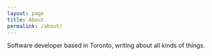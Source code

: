 ```yaml
---
layout: page
title: About
permalink: /about/
---
```


Software developer based in Toronto, writing about all kinds of things.
